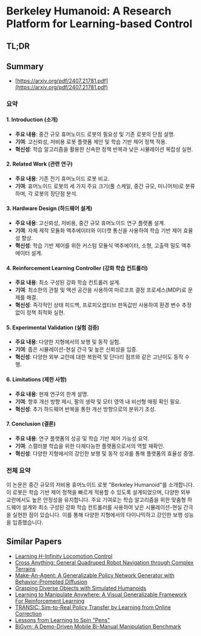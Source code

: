 # Berkeley Humanoid: A Research Platform for Learning-based Control
## TL;DR
## Summary
- [https://arxiv.org/pdf/2407.21781.pdf](https://arxiv.org/pdf/2407.21781.pdf)

### 요약

#### 1. Introduction (소개)
- **주요 내용**: 중간 규모 휴머노이드 로봇의 필요성 및 기존 로봇의 단점 설명.
- **기여**: 고신뢰성, 저비용 로봇 플랫폼 제안 및 학습 기반 제어 정책 적용.
- **혁신성**: 학습 알고리즘을 활용한 신속한 정책 반복과 낮은 시뮬레이션 복잡성 실현.

#### 2. Related Work (관련 연구)
- **주요 내용**: 기존 전기 휴머노이드 로봇 비교.
- **기여**: 휴머노이드 로봇의 세 가지 주요 크기(풀 스케일, 중간 규모, 미니어처)로 분류하며, 각 로봇의 장단점 분석.

#### 3. Hardware Design (하드웨어 설계)
- **주요 내용**: 고신뢰성, 저비용, 중간 규모 휴머노이드 연구 플랫폼 설계.
- **기여**: 자체 제작 모듈화 액추에이터와 이더캣 통신을 사용하여 학습 기반 제어 효율성 향상.
- **혁신성**: 학습 기반 제어를 위한 커스텀 모듈식 액추에이터, 소형, 고출력 밀도 액추에이터 설계.

#### 4. Reinforcement Learning Controller (강화 학습 컨트롤러)
- **주요 내용**: 최소 구성된 강화 학습 컨트롤러 설계.
- **기여**: 최소한의 관찰 및 액션 공간을 사용하여 마르코프 결정 프로세스(MDP)로 문제를 해결.
- **혁신성**: 즉각적인 상태 피드백, 프로피오셉티브 판독값만 사용하여 환경 변수 추정 없이 정책 최적화 실현.

#### 5. Experimental Validation (실험 검증)
- **주요 내용**: 다양한 지형에서의 보행 및 동작 실험.
- **기여**: 좁은 시뮬레이션-현실 간극 및 높은 신뢰성을 입증.
- **혁신성**: 다양한 외부 교란에 대한 복원력 및 단다리 점프와 같은 고난이도 동작 수행.

#### 6. Limitations (제한 사항)
- **주요 내용**: 현재 연구의 한계 설명.
- **기여**: 향후 개선 방향 제시, 팔의 생략 및 모터 영역 내 비선형 매핑 확인 필요.
- **혁신성**: 추가 하드웨어 반복을 통한 개선 방향으로의 분위기 조성.

#### 7. Conclusion (결론)
- **주요 내용**: 연구 플랫폼의 성공 및 학습 기반 제어 가능성 요약.
- **기여**: 스캘러블 학습을 위한 다재다능한 플랫폼으로서의 역할 재확인.
- **혁신성**: 다양한 지형에서의 강인한 보행 및 동작 성과를 통해 플랫폼의 효율성 증명.

### 전체 요약
이 논문은 중간 규모의 저비용 휴머노이드 로봇 "Berkeley Humanoid"를 소개합니다. 이 로봇은 학습 기반 제어 정책을 빠르게 적용할 수 있도록 설계되었으며, 다양한 외부 교란에서도 높은 안정성을 유지합니다. 주요 기여로는 학습 알고리즘을 위한 맞춤형 하드웨어 설계와 최소 구성된 강화 학습 컨트롤러를 사용하여 낮은 시뮬레이션-현실 간극을 실현한 점이 있습니다. 이를 통해 다양한 지형에서의 다이나믹하고 강인한 보행 성능을 입증했습니다.

## Similar Papers
- [Learning H-Infinity Locomotion Control](2404.14405.md)
- [Cross Anything: General Quadruped Robot Navigation through Complex Terrains](2407.16412.md)
- [Make-An-Agent: A Generalizable Policy Network Generator with Behavior-Prompted Diffusion](2407.10973.md)
- [Grasping Diverse Objects with Simulated Humanoids](2407.11385.md)
- [Learning to Manipulate Anywhere: A Visual Generalizable Framework For Reinforcement Learning](2407.15815.md)
- [TRANSIC: Sim-to-Real Policy Transfer by Learning from Online Correction](2405.10315.md)
- [Lessons from Learning to Spin "Pens"](2407.18902.md)
- [BiGym: A Demo-Driven Mobile Bi-Manual Manipulation Benchmark](2407.07788.md)

